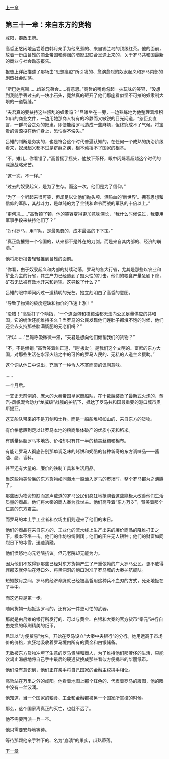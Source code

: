 [上一章](30-思想的瘟疫.md)

## 第三十一章：来自东方的货物

咸阳，摄政王府。

高哲正悠闲地品尝着由韩月亲手为他烹煮的、来自锡兰岛的顶级红茶。他的面前，放着一份由吕雉的商业帝国和绯烟的暗影卫联合呈送上来的、关于罗马共和国最新的商业与社会动态报告。

报告上详细描述了那场由“思想瘟疫”所引发的、愈演愈烈的奴隶起义和罗马内部的剧烈社会动荡。

“斯巴达克斯……齿轮兄弟会……有意思。”高哲的嘴角勾起一抹玩味的笑容，“没想到我随手丢过去的一块小石头，竟然真的砸开了他们那座看似坚不可摧的奴隶制大坝的一道裂缝。”

“夫君真的要扶持这些叛乱的奴隶吗？”吕雉坐在一旁，一边熟练地为他整理着堆积如山的商业文件，一边用她那商人特有的冷静而又敏锐的目光问道，“恕臣妾直言，一群乌合之众的奴隶，即便能给罗马造成一些麻烦，但终究成不了气候。将宝贵的资源投在他们身上，恐怕得不偿失。”

吕雉的判断是务实的，也是符合这个时代普遍认知的。在任何一个成熟的统治阶级看来，奴隶起义都不过是疥癣之疾，根本动摇不了国家的根基。

“不，雉儿，你看错了。”高哲摇了摇头，他放下茶杯，眼中闪烁着超越这个时代的深邃战略光芒。

“这一次，不一样。”

“过去的奴隶起义，是为了生存。而这一次，他们是为了信仰。”

“为了一个听起来很可笑，但却足以让他们抛头颅、洒热血的‘新世界’。拥有思想和信仰的军队，其战斗力，是单纯的为了金钱和命令而战的军队的十倍以上。”

“更何况……”高哲顿了顿，他的笑容变得更加意味深长，“我什么时候说过，我要用军事手段来扶持他们了？”

“对付罗马，用军队，是最愚蠢的、成本最高的下下策。”

“真正能摧毁一个帝国的，从来都不是外在的刀剑。而是来自其内部的、经济的崩溃。”

他将那份报告轻轻推到吕雉的面前。

“你看，由于奴隶起义和内部的持续动荡，罗马的各大行省，尤其是那些以农业和矿业为主的行省，其生产力已经遭到了毁灭性的打击。他们的粮食产量急剧下降，矿石无法被有效地开采和运输。这导致了什么？”

吕雉的眼中瞬间闪过一道精明的光芒。她立刻明白了高哲的意图。

“导致了物资的极度短缺和物价的飞速上涨！”

“没错！”高哲打了个响指，“一个连面包和橄榄油都无法向公民足量供应的共和国，它的统治还能维持多久？当罗马的公民发现他们连肚子都填不饱的时候，他们还会去支持那些脑满肠肥的元老们吗？”

“所以……”吕雉呼吸微微一滞，“夫君是想向他们倾销我们的货物？”

“不，不是倾销。”高哲笑着纠正道，“是‘援助’。是我们这个文明的、富庶的东方大国，对那些生活在水深火热之中的可怜的罗马人民的、无私的人道主义援助。”

这个词从他口中说出，充满了一种令人不寒而栗的讽刺意味。

……

一个月后。

一支史无前例的、庞大的大秦帝国皇家商船队，在十数艘装备了最新式火炮的、蒸汽-风帆混合动力“龙威级”战舰的护航下，抵达了罗马共和国最重要的港口城市奥斯提亚。

这支船队带来的不是刀剑和士兵。而是一船船堆积如山的、来自东方的货物。

有价格低廉到足以让罗马本地的粮商集体破产的优质小麦和稻米。

有质量远超罗马本地货、价格却只有其一半的精美丝绸和棉布。

有能让罗马人彻底告别那单调乏味的烤饼和奶酪的各种新奇的东方调味品——酱油、醋、香料。

甚至还有大量的、廉价的铁制工具和生活用品。

当这些物美价廉的东方货物如同潮水一般涌入罗马的市场时，整个罗马都为之沸腾了。

那些因为物资短缺而怨声载道的罗马公民们疯狂地抢购着这些能极大改善他们生活质量的商品。他们将大秦的商人奉为救世主。他们高呼着“东方万岁”，赞美着那个仁慈的东方君主。

而罗马的本土手工业者和农场主们则迎来了他们的末日。

他们的商品在来自东方的、工业化的流水线上生产出来的廉价商品的降维打击之下，根本不堪一击。他们的作坊纷纷倒闭；他们的田庄无人耕种；他们的财富如同烈日下的冰雪，迅速消融。

他们愤怒地向元老院抗议。但元老院却无能为力。

因为他们不敢得罪那些已经对东方货物产生了严重依赖的广大罗马公民。更不敢得罪那支就停泊在港口外、将黑洞洞的炮口对准了罗马城的大秦护航舰队。

短短数月之间，罗马的经济命脉就已经被高哲用这种兵不血刃的方式，死死地扼在了手中。

而这还只是第一步。

随同货物一起抵达罗马的，还有另一件更可怕的武器。

那就是由吕雉的银行所发行的、可以与黄金、白银和大秦的官方货币“秦元”进行自由兑换的印刷精美的纸币。

吕雉以“方便贸易”为名，开始在罗马设立“大秦中央银行”的分行。她用远高于市场价的价格，疯狂地吸收着罗马境内所有的黄金和白银储备。

无数被东方货物冲垮了生意的罗马贵族和商人，为了维持他们那奢侈的生活，只能饮鸩止渴般地将自己手中最后的硬通货换成那些看似方便携带的华丽纸币。

他们没有意识到，他们正在亲手将自己国家的金融主权拱手相让。

高哲站在万里之外的咸阳。他看着地图上那个红色的、代表着罗马的版图，他的眼中没有一丝波澜。

他知道，当一个国家的粮食、工业和金融都被另一个国家所掌控的时候。

那么，这个国家离真正的灭亡，也就不远了。

他不需要再派一兵一卒。

他只需要安静地等待。

等待那颗他亲手种下的、名为“崩溃”的果实，瓜熟蒂落。

[下一章](32-罗马的内战.md)
